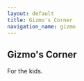 ```yaml
---
layout: default
title: Gizmo's Corner
navigation_name: gizmo
---
```

## Gizmo's Corner
For the kids.
